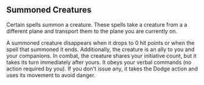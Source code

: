 ## Summoned Creatures

Certain spells *summon* a creature. These spells take a creature from a a different plane and transport them to the plane you are currently on.

A summoned creature disappears when it drops to 0 hit points or when the spell that summoned it ends. Additionally, the creature is an ally to you and your companions. In combat, the creature shares your initiative count, but it takes its turn immediately after yours. It obeys your verbal commands (no action required by you). If you don't issue any, it takes the Dodge action and uses its movement to avoid danger.

